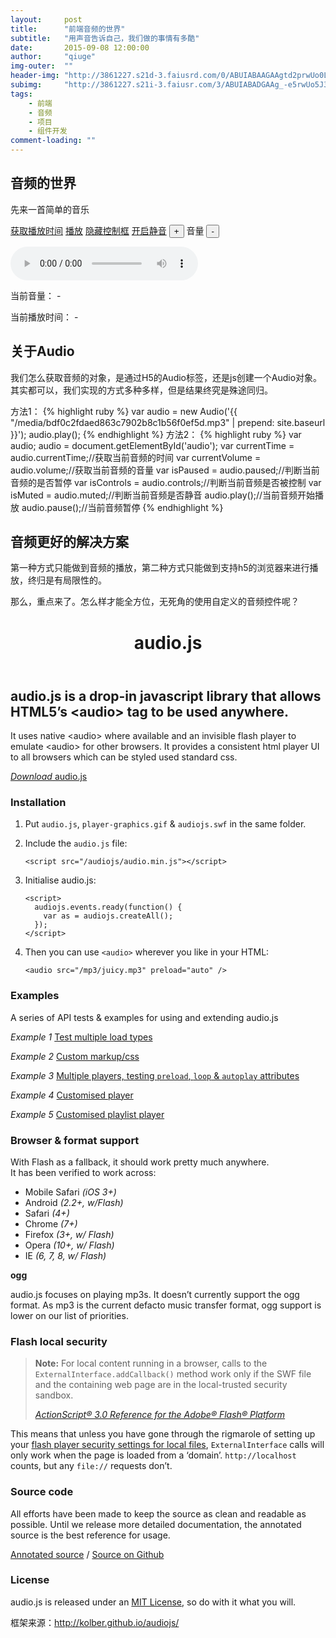 ```yaml
---
layout:     post
title:      "前端音频的世界"
subtitle:   "用声音告诉自己，我们做的事情有多酷"
date:       2015-09-08 12:00:00
author:     "qiuge"
img-outer:  ""
header-img: "http://3861227.s21d-3.faiusrd.com/0/ABUIABAAGAAgtd2prwUo0LfqxgU"
subimg:     "http://3861227.s21i-3.faiusr.com/3/ABUIABADGAAg_-e5rwUo5J382AQwgAM4zgE.gif"
tags:
    - 前端
    - 音频
    - 项目
    - 组件开发
comment-loading: ""
---
```


<h2>音频的世界</h2>

<p>先来一首简单的音乐</p>
<a class="btn btn-primary" href="javascript:void(0);" onclick="getCurrentTime('firefox');">获取播放时间</a>
<a class="btn btn-success" href="javascript:void(0);" onclick="playOrPaused('firefox',this);">播放</a>
<a class="btn btn-info" href="javascript:void(0);" onclick="hideOrShowControls('firefox',this);">隐藏控制框</a>
<a class="btn btn-danger" href="javascript:void(0);" onclick="muted('firefox',this);">开启静音</a>
<input class="btn btn-default" type="button" value="+" id="upVol" onclick="vol('firefox' , 'up' , this )"/>
音量
<input class="btn btn-default" type="button" value="-" onclick="vol('firefox' , 'down' ,this )"/>

<audio src="{{ '/media/bdf0c2fdaed863c7902b8c1b56f0ef5d.mp3' | prepend: site.baseurl }}" id="audio" controls="controls" ></audio>

当前音量：<span  id = "nowVol"> - </span>

当前播放时间：<span  id = "nowTime"> - </span>

<h2>关于Audio</h2>
<p>
  我们怎么获取音频的对象，是通过H5的Audio标签，还是js创建一个Audio对象。其实都可以，我们实现的方式多种多样，但是结果终究是殊途同归。
</p>
方法1：
{% highlight ruby %}
var audio = new Audio('{{ "/media/bdf0c2fdaed863c7902b8c1b56f0ef5d.mp3" | prepend: site.baseurl }}');
audio.play();
{% endhighlight %}
方法2：
{% highlight ruby %}
var audio;
audio = document.getElementById('audio');
var currentTime = audio.currentTime;//获取当前音频的时间
var currentVolume = audio.volume;//获取当前音频的音量
var isPaused = audio.paused;//判断当前音频的是否暂停
var isControls = audio.controls;//判断当前音频是否被控制
var isMuted = audio.muted;//判断当前音频是否静音
audio.play();//当前音频开始播放
audio.pause();//当前音频暂停
{% endhighlight %}

<h2>音频更好的解决方案</h2>
<p>第一种方式只能做到音频的播放，第二种方式只能做到支持h5的浏览器来进行播放，终归是有局限性的。</p>
<p>那么，重点来了。怎么样才能全方位，无死角的使用自定义的音频控件呢？</p>
<script type="text/javascript">
// var audio = new Audio('{{ "/media/bdf0c2fdaed863c7902b8c1b56f0ef5d.mp3" | prepend: site.baseurl }}');
// audio.play();
var audio ;
var clearTimer = null;
window.onload = function(){
  initAudio();
  clearTimer = setInterval(function(){
    getCurrentTime();
  },1000);
}
var initAudio = function(){
  audio =  document.createElement("audio")
  audio.src='Never Say Good Bye.ogg'
  audio = document.getElementById('audio');
  console.log(audio);
}
function getCurrentTime(id){
  document.getElementById('nowTime').innerHTML = parseInt(audio.currentTime) + '：秒';
  document.getElementById('nowVol').innerHTML = returnFloat1(audio.volume);
}
 
function playOrPaused(id,obj){
  if(audio.paused){
    audio.play();
    obj.innerHTML='暂停';
    return;
  }
  audio.pause();
  obj.innerHTML='播放';
}
 
function hideOrShowControls(id,obj){
  if(audio.controls){
    audio.removeAttribute('controls');
    obj.innerHTML = '显示控制框'
    return;
  }
  audio.controls = 'controls';
  obj.innerHTML = '隐藏控制框'
  return;
}

function vol(id,type , obj){
  if(type == 'up'){
    var volume = audio.volume  + 0.1;
    if(volume >=1 ){
      volume = 1 ;
    }
    audio.volume =  volume;
  }else if(type == 'down'){
    var volume = audio.volume  - 0.1;
    if(volume <=0 ){
      volume = 0 ;
    }
    audio.volume =  volume;
  }
  document.getElementById('nowVol').innerHTML = returnFloat1(audio.volume);
}
function muted(id,obj){
  if(audio.muted){
    audio.muted = false;
    obj.innerHTML = '开启静音';
  }else{
    audio.muted = true; 
    obj.innerHTML = '关闭静音';
  }
}
 //保留一位小数点
function returnFloat1(value) {    
  value = Math.round(parseFloat(value) * 10) / 10;
  if (value.toString().indexOf(".") < 0){
    value = value.toString() + ".0";
  }
  return value;
}
</script>

<header>
   <h1>audio.js</h1>
</header>
<script src="{{ '/project/audiojs/audio.min.js' | prepend: site.baseurl }}"></script>
<script>
      audiojs.events.ready(function() {
        audiojs.createAll();
      });
</script>
<audio src="{{ '/media/bdf0c2fdaed863c7902b8c1b56f0ef5d.mp3' | prepend: site.baseurl }}" ></audio>

<h2>audio.js is a drop-in javascript library that allows HTML5’s &lt;audio&gt; tag to be used anywhere.</h2>

<p>It uses native &lt;audio&gt; where available and an invisible flash player to emulate &lt;audio&gt; for other browsers. It provides a consistent html player UI to all browsers which can be styled used standard css.</audio>

<div class="download">
      <a href="http://kolber.github.com/audiojs/audiojs.zip" class="button"><em>Download</em> audio.js</a>
</div>

<h3>Installation</h3>
<ol>
  <li>
        <p>Put <code>audio.js</code>, <code>player-graphics.gif</code> & <code>audiojs.swf</code> in the same folder.</p>
  </li>
  <li>
        <p>Include the <code>audio.js</code> file:</p>
        <pre><code>&lt;script src="/audiojs/audio.min.js"&gt;&lt;/script&gt;</code></pre>
  </li>
  <li>
        <p>Initialise audio.js:</p>
        <pre><code>&lt;script&gt;
  audiojs.events.ready(function() {
    var as = audiojs.createAll();
  });
&lt;/script&gt;</code></pre>
  </li>
  <li>
        <p>Then you can use <code>&lt;audio&gt;</code> wherever you like in your HTML:</p>
        <pre><code>&lt;audio src="/mp3/juicy.mp3" preload="auto" /&gt;</code></pre>
  </li>
</ol>

<h3>Examples</h3>
<p>A series of API tests & examples for using and extending audio.js</p>
<p><em>Example 1</em> <a href="http://kolber.github.com/audiojs/demos/test1.html">Test multiple load types</a></p>
<p><em>Example 2</em> <a href="http://kolber.github.com/audiojs/demos/test2.html">Custom markup/css</a></p>
<p><em>Example 3</em> <a href="http://kolber.github.com/audiojs/demos/test3.html">Multiple players, testing <code>preload</code>, <code>loop</code> & <code>autoplay</code> attributes</a></p>
<p><em>Example 4</em> <a href="http://kolber.github.com/audiojs/demos/test5.html">Customised player</a></p>
<p><em>Example 5</em> <a href="http://kolber.github.com/audiojs/demos/test6.html">Customised playlist player</a></p>
   
<h3>Browser & format support</h3>
<p>With Flash as a fallback, it should work pretty much anywhere.<br>
      It has been verified to work across:</p>
<ul>
      <li>Mobile Safari <em>(iOS 3+)</em></li>
      <li>Android <em>(2.2+, w/Flash)</em></li>
      <li>Safari <em>(4+)</em></li>
      <li>Chrome <em>(7+)</em></li>
      <li>Firefox <em>(3+, w/ Flash)</em></li>
      <li>Opera <em>(10+, w/ Flash)</em></li>
      <li>IE <em>(6, 7, 8, w/ Flash)</em></li>
</ul>
<p><strong>ogg</strong></p>
<p>audio.js focuses on playing mp3s. It doesn’t currently support the ogg format. As mp3 is the current defacto music transfer format, ogg support is lower on our list of priorities.</p>

<h3>Flash local security</h3>
<blockquote>
  <p><strong>Note:</strong> For local content running in a browser, calls to the <code>ExternalInterface.addCallback()</code> method work only if the SWF file and the containing web page are in the local-trusted security sandbox.</p>
  <cite>
  <a href="http://help.adobe.com/en_US/FlashPlatform/reference/actionscript/3/flash/external/ExternalInterface.html#addCallback()">ActionScript® 3.0 Reference for the Adobe® Flash® Platform</a>
  </cite>
</blockquote>
  <p>This means that unless you have gone through the rigmarole of setting up your <a href="http://kb2.adobe.com/cps/093/4c093f20.html#main_blocked">flash player security settings for local files</a>, <code>ExternalInterface</code> calls will only work when the page is loaded from a ‘domain’. <code>http://localhost</code> counts, but any <code>file://</code> requests don’t.</p>

<h3>Source code</h3>
  <p>All efforts have been made to keep the source as clean and readable as possible. Until we release more detailed documentation, the annotated source is the best reference for usage.</p>
  <p><a href="http://kolber.github.com/audiojs/docs/">Annotated source</a> / <a href="http://github.com/kolber/audiojs">Source on Github</a></p>

<h3>License</h3>
  <p>audio.js is released under an <a href="http://www.opensource.org/licenses/mit-license.php">MIT License</a>, so do with it what you will.</p>
<footer>
  框架来源：<a href="http://kolber.github.io/audiojs/">http://kolber.github.io/audiojs/</a>
</footer>
